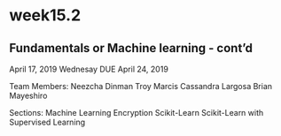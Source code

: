 # week15.2
## Fundamentals or Machine learning - cont’d

April 17, 2019 Wednesay
DUE April 24, 2019

Team Members:
  Neezcha Dinman
  Troy Marcis
  Cassandra Largosa
  Brian Mayeshiro
  
Sections:
  Machine Learning
  Encryption
  Scikit-Learn
  Scikit-Learn with Supervised Learning
